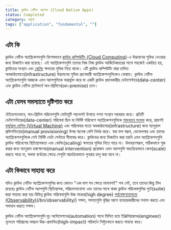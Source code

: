 ```yaml
---
title: ক্লাউড নেটিভ অ্যাপস (Cloud Native Apps)
status: Completed
category: ধারণা
tags: ["application", "fundamental", ""]
---
```


## এটা কি

ক্লাউড নেটিভ অ্যাপ্লিকেশনগুলি বিশেষভাবে [ক্লাউড কম্পিউটিং (Cloud Computing)](/bn/cloud-computing/)-এ উদ্ভাবনের সুবিধা নেওয়ার জন্য ডিজাইন করা হয়েছে।
এই অ্যাপ্লিকেশনগুলি তাদের নিজ নিজ ক্লাউড আর্কিটেকচারের সাথে সহজেই একত্রিত হয়, ক্লাউডের সংস্থান এবং [স্কেলিং](/bn/scalability/) ক্ষমতার সুবিধা নিয়ে থাকে।
এটি ক্লাউড কম্পিউটিং দ্বারা চালিত অবকাঠামোতে(infrastructure) উদ্ভাবনের সুবিধা গ্রহণকারী অ্যাপ্লিকেশনগুলিকেও বোঝায়।
ক্লাউড নেটিভ অ্যাপ্লিকেশনগুলি আজকে এমন অ্যাপগুলিকে অন্তর্ভুক্ত করে যা একটি ক্লাউড প্রদানকারীর ডেটাসেন্টারে(data-center) এবং ক্লাউড নেটিভ প্ল্যাটফর্মে অন-প্রিমিসে(on-premise) চলে।

## এটা যেসব সমস্যাতে দৃষ্টিপাত করে

ঐতিহ্যগতভাবে, অন-প্রিমিস পরিবেশগুলি মোটামুটি পছন্দসই উপায়ে গণনা সংস্থান সরবরাহ করে।
প্রতিটি ডেটাসেন্টারের(data-center) পরিষেবা ছিল যা নির্দিষ্ট পরিবেশে অ্যাপ্লিকেশনগুলিকে [শক্তভাবে সংযুক্ত](/bn/tightly-coupled-architectures/) করে,
প্রায়শই [ভার্চুয়াল মেশিন (Virtual Machine)](/bn/virtual-machine/) এবং পরিষেবার মতো অবকাঠামোর(infrastructure) জন্য ম্যানুয়াল প্রভিশনিংয়ের(manual provisioning) উপর অনেক বেশি নির্ভর করে।
যার ফল স্বরূপ, ডেভেলপার এবং তাদের অ্যাপ্লিকেশনগুলিকে সেই নির্দিষ্ট ডেটা সেন্টারে সীমাবদ্ধ করে।
ক্লাউডের জন্য ডিজাইন করা হয়নি এমন অ্যাপ্লিকেশনগুলি ক্লাউড পরিবেশের স্থিতিস্থাপকতা এবং স্কেলিং(scaling) ক্ষমতার সুবিধা নিতে পারে না।
উদাহরণস্বরূপ, সঠিকভাবে শুরু করার জন্য ম্যানুয়াল হস্তক্ষেপের(manual intervention) প্রয়োজন এমন অ্যাপগুলি স্বয়ংক্রিয়ভাবে স্কেল(scale) করতে পারে না,
অথবা ব্যর্থতার ক্ষেত্রে সেগুলি স্বয়ংক্রিয়ভাবে পুনরায় চালু করা যাবে না।

## এটা কিভাবে সাহায্য করে

যদিও ক্লাউড নেটিভ অ্যাপ্লিকেশনগুলির জন্য কোনও "এক মাপ সব ক্ষেত্রে মানানসই" পথ নেই, তবে তাদের কিছু মিল রয়েছে৷
ক্লাউড নেটিভ অ্যাপগুলি স্থিতিস্থাপক, পরিচালনাযোগ্য এবং তাদের সাথে থাকা ক্লাউড পরিষেবাগুলির স্যুট(suite) দ্বারা সাহায্য করা হয়৷
বিভিন্ন ক্লাউড পরিষেবাগুলি উচ্চ মাত্রার(high degree) [পর্যবেক্ষণযোগ্যতা (Observability)](observability)(/bn/observability/) সক্ষম,
সমস্যাগুলি বৃদ্ধির আগে ব্যবহারকারীদের সনাক্ত করতে এবং সমাধান করতে সক্ষম।

ক্লাউড নেটিভ অ্যাপ্লিকেশনগুলি দৃঢ় অটোমেশনের(automation) সাথে মিলিত হয়ে ইঞ্জিনিয়ারদের(engineer) ন্যূনতম পরিশ্রমের মাদ্ধমে উচ্চ-প্রভাবিত(high-impact) পরিবর্তন নিখুঁতভাবে করতে সাহায্য করে।
